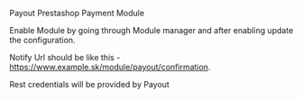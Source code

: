 Payout Prestashop Payment Module

Enable Module by going through Module manager and after enabling update the configuration.

Notify Url should be like this - https://www.example.sk/module/payout/confirmation.

Rest credentials will be provided by Payout
